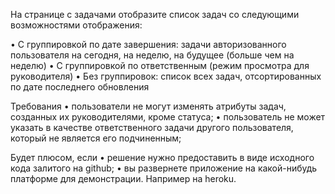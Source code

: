 



На странице с задачами отобразите список задач со следующими возможностями отображения:

  • С группировкой по дате завершения: задачи авторизованного пользователя на сегодня, 
  на неделю, на будущее (больше чем на неделю)
  • С группировкой по ответственным (режим просмотра для руководителя)
  • Без группировок: список всех задач, отсортированных по дате последнего обновления

Требования
• пользователи не могут изменять атрибуты задач, созданных их руководителями, кроме статуса;
• пользователь не может указать в качестве ответственного задачи другого пользователя, который не является его подчиненным;


Будет плюсом, если
• решение нужно предоставить в виде исходного кода залитого на github;
• вы развернете приложение на какой-нибудь платформе для демонстрации. Например на heroku.
